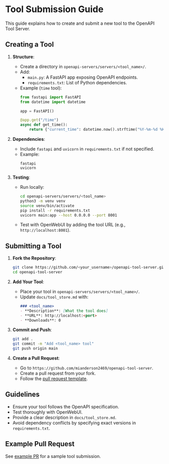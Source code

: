 # Tool Submission Guide

This guide explains how to create and submit a new tool to the OpenAPI Tool Server.

## Creating a Tool
1. **Structure**:
   - Create a directory in `openapi-servers/servers/<tool_name>/`.
   - Add:
     - `main.py`: A FastAPI app exposing OpenAPI endpoints.
     - `requirements.txt`: List of Python dependencies.
   - Example (`time` tool):
     ```python
     from fastapi import FastAPI
     from datetime import datetime

     app = FastAPI()

     @app.get("/time")
     async def get_time():
         return {"current_time": datetime.now().strftime("%Y-%m-%d %H:%M:%S")}
     ```

2. **Dependencies**:
   - Include `fastapi` and `uvicorn` in `requirements.txt` if not specified.
   - Example:
     ```
     fastapi
     uvicorn
     ```

3. **Testing**:
   - Run locally:
     ```bash
     cd openapi-servers/servers/<tool_name>
     python3 -m venv venv
     source venv/bin/activate
     pip install -r requirements.txt
     uvicorn main:app --host 0.0.0.0 --port 8001
     ```
   - Test with OpenWebUI by adding the tool URL (e.g., `http://localhost:8001`).

## Submitting a Tool
1. **Fork the Repository**:
   ```bash
   git clone https://github.com/<your_username>/openapi-tool-server.git
   cd openapi-tool-server
   ```

2. **Add Your Tool**:
   - Place your tool in `openapi-servers/servers/<tool_name>/`.
   - Update `docs/tool_store.md` with:
     ```markdown
     ### <tool_name>
     - **Description**: [What the tool does]
     - **URL**: http://localhost:<port>
     - **Downloads**: 0
     ```

3. **Commit and Push**:
   ```bash
   git add .
   git commit -m "Add <tool_name> tool"
   git push origin main
   ```

4. **Create a Pull Request**:
   - Go to `https://github.com/mianderson2469/openapi-tool-server`.
   - Create a pull request from your fork.
   - Follow the [pull request template](.github/PULL_REQUEST_TEMPLATE.md).

## Guidelines
- Ensure your tool follows the OpenAPI specification.
- Test thoroughly with OpenWebUI.
- Provide a clear description in `docs/tool_store.md`.
- Avoid dependency conflicts by specifying exact versions in `requirements.txt`.

## Example Pull Request
See [example PR](#) for a sample tool submission.